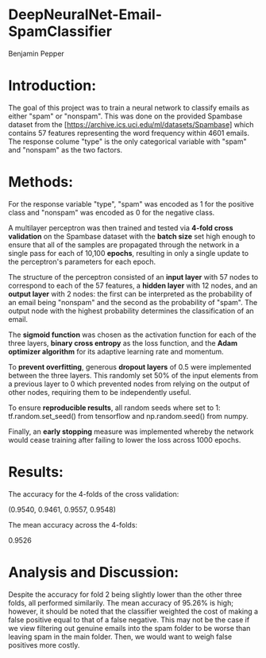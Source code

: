 # DeepNeuralNet-Email-SpamClassifier

Benjamin  Pepper

# Introduction:

The goal of this project was to train a neural network to classify emails as either "spam" or "nonspam". This was done on the provided Spambase dataset from the <UCI Machine Learning Repository>[https://archive.ics.uci.edu/ml/datasets/Spambase] which contains 57 features representing the word frequency within 4601 emails. The response colume "type" is the only categorical variable with "spam" and "nonspam" as the two factors.

# Methods:

For the response variable "type", "spam" was encoded as 1 for the positive class and "nonspam" was encoded as 0 for the negative class.

A multilayer perceptron was then trained and tested via **4-fold cross validation** on the Spambase dataset with the **batch size** set high enough to ensure that all of the samples are propagated through the network in a single pass for each of 10,100 **epochs**, resulting in only a single update to the perceptron's parameters for each epoch.

The structure of the perceptron consisted of an **input layer** with 57 nodes to correspond to each of the 57 features, a **hidden layer** with 12 nodes, and an **output layer** with 2 nodes: the first can be interpreted as the probability of an email being "nonspam" and the second as the probability of "spam". The output node with the highest probability determines the classification of an email.

The **sigmoid function** was chosen as the activation function for each of the three layers, **binary cross entropy** as the loss function, and the **Adam optimizer algorithm** for its adaptive learning rate and momentum.

To **prevent overfitting**, generous **dropout layers** of 0.5 were implemented between the three layers. This randomly set 50% of the input elements from a previous layer to 0 which prevented nodes from relying on the output of other nodes, requiring them to be independently useful.

To ensure **reproducible results**, all random seeds where set to 1: tf.random.set_seed() from tensorflow and np.random.seed() from numpy.

Finally, an **early stopping** measure was implemented whereby the network would cease training after failing to lower the loss across 1000 epochs.

# Results:

The accuracy for the 4-folds of the cross validation:

(0.9540, 0.9461, 0.9557, 0.9548)
 
The mean accuracy across the 4-folds:

0.9526

# Analysis and Discussion:

Despite the accuracy for fold 2 being slightly lower than the other three folds, all performed similarily. The mean accuracy of 95.26% is high; however, it should be noted that the classifier weighted the cost of making a false positive equal to that of a false negative. This may not be the case if we view filtering out genuine emails into the spam folder to be worse than leaving spam in the main folder. Then, we would want to weigh false positives more costly. 
